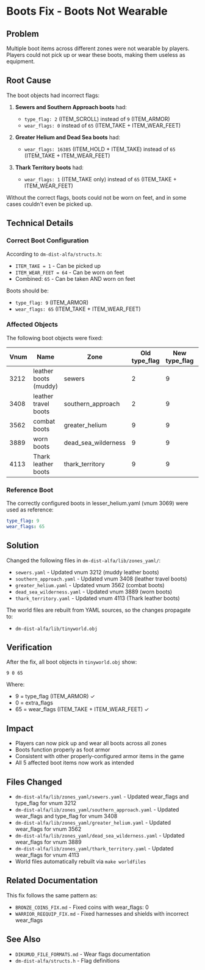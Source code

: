 # Boots Fix - Boots Not Wearable

## Problem

Multiple boot items across different zones were not wearable by players. Players could not pick up or wear these boots, making them useless as equipment.

## Root Cause

The boot objects had incorrect flags:

1. **Sewers and Southern Approach boots** had:
   - `type_flag: 2` (ITEM_SCROLL) instead of `9` (ITEM_ARMOR)
   - `wear_flags: 0` instead of `65` (ITEM_TAKE + ITEM_WEAR_FEET)

2. **Greater Helium and Dead Sea boots** had:
   - `wear_flags: 16385` (ITEM_HOLD + ITEM_TAKE) instead of `65` (ITEM_TAKE + ITEM_WEAR_FEET)

3. **Thark Territory boots** had:
   - `wear_flags: 1` (ITEM_TAKE only) instead of `65` (ITEM_TAKE + ITEM_WEAR_FEET)

Without the correct flags, boots could not be worn on feet, and in some cases couldn't even be picked up.

## Technical Details

### Correct Boot Configuration

According to `dm-dist-alfa/structs.h`:
- `ITEM_TAKE = 1` - Can be picked up
- `ITEM_WEAR_FEET = 64` - Can be worn on feet
- Combined: `65` - Can be taken AND worn on feet

Boots should be:
- `type_flag: 9` (ITEM_ARMOR)
- `wear_flags: 65` (ITEM_TAKE + ITEM_WEAR_FEET)

### Affected Objects

The following boot objects were fixed:

| Vnum | Name | Zone | Old type_flag | New type_flag | Old wear_flags | New wear_flags |
|------|------|------|---------------|---------------|----------------|----------------|
| 3212 | leather boots (muddy) | sewers | 2 | 9 | 0 | 65 |
| 3408 | leather travel boots | southern_approach | 2 | 9 | 0 | 65 |
| 3562 | combat boots | greater_helium | 9 | 9 | 16385 | 65 |
| 3889 | worn boots | dead_sea_wilderness | 9 | 9 | 16385 | 65 |
| 4113 | Thark leather boots | thark_territory | 9 | 9 | 1 | 65 |

### Reference Boot

The correctly configured boots in lesser_helium.yaml (vnum 3069) were used as reference:
```yaml
type_flag: 9
wear_flags: 65
```

## Solution

Changed the following files in `dm-dist-alfa/lib/zones_yaml/`:
- `sewers.yaml` - Updated vnum 3212 (muddy leather boots)
- `southern_approach.yaml` - Updated vnum 3408 (leather travel boots)
- `greater_helium.yaml` - Updated vnum 3562 (combat boots)
- `dead_sea_wilderness.yaml` - Updated vnum 3889 (worn boots)
- `thark_territory.yaml` - Updated vnum 4113 (Thark leather boots)

The world files are rebuilt from YAML sources, so the changes propagate to:
- `dm-dist-alfa/lib/tinyworld.obj`

## Verification

After the fix, all boot objects in `tinyworld.obj` show:
```
9 0 65
```

Where:
- 9 = type_flag (ITEM_ARMOR) ✓
- 0 = extra_flags
- 65 = wear_flags (ITEM_TAKE + ITEM_WEAR_FEET) ✓

## Impact

- Players can now pick up and wear all boots across all zones
- Boots function properly as foot armor
- Consistent with other properly-configured armor items in the game
- All 5 affected boot items now work as intended

## Files Changed

- `dm-dist-alfa/lib/zones_yaml/sewers.yaml` - Updated wear_flags and type_flag for vnum 3212
- `dm-dist-alfa/lib/zones_yaml/southern_approach.yaml` - Updated wear_flags and type_flag for vnum 3408
- `dm-dist-alfa/lib/zones_yaml/greater_helium.yaml` - Updated wear_flags for vnum 3562
- `dm-dist-alfa/lib/zones_yaml/dead_sea_wilderness.yaml` - Updated wear_flags for vnum 3889
- `dm-dist-alfa/lib/zones_yaml/thark_territory.yaml` - Updated wear_flags for vnum 4113
- World files automatically rebuilt via `make worldfiles`

## Related Documentation

This fix follows the same pattern as:
- `BRONZE_COINS_FIX.md` - Fixed coins with wear_flags: 0
- `WARRIOR_REEQUIP_FIX.md` - Fixed harnesses and shields with incorrect wear_flags

## See Also

- `DIKUMUD_FILE_FORMATS.md` - Wear flags documentation
- `dm-dist-alfa/structs.h` - Flag definitions
